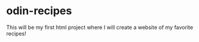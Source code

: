 # odin-recipes
This will be my first html project where I will create a website of my favorite recipes!
